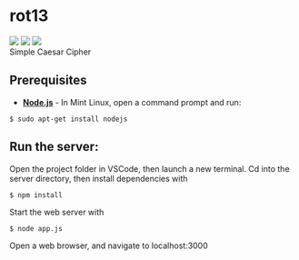# rot13
![](https://img.shields.io/github/repo-size/timburr1/rot13)
![](https://img.shields.io/github/contributors/timburr1/rot13)
![](https://img.shields.io/github/last-commit/timburr1/rot13)
<br>Simple Caesar Cipher

## Prerequisites
* [**Node.js**](https://nodejs.org/) - In Mint Linux, open a command prompt and run:
```
$ sudo apt-get install nodejs
```


## Run the server:
Open the project folder in VSCode, then launch a new terminal. Cd into the server directory, then install dependencies with 
```
$ npm install
```
Start the web server with
```
$ node app.js
```
Open a web browser, and navigate to localhost:3000
